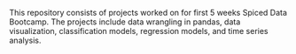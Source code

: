 This repository consists of projects worked on for first 5 weeks Spiced Data Bootcamp. The projects include data wrangling in pandas, data visualization, classification models, regression models, and time series analysis.
